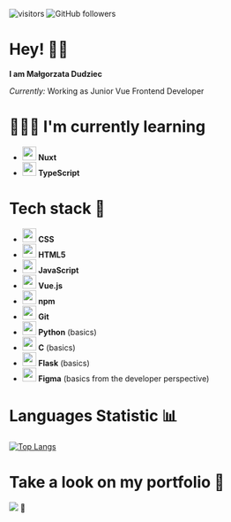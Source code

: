 
![visitors](https://visitor-badge.laobi.icu/badge?page_id=mdudziec.mdudziec) ![GitHub followers](https://img.shields.io/github/followers/mdudziec?style=social)
# Hey! 👋🏻

**I am Małgorzata Dudziec**

*Currently:* Working as Junior Vue Frontend Developer

# 👩🏻‍💻 I'm currently learning
 
* <img src="https://cdn.jsdelivr.net/gh/devicons/devicon/icons/nuxtjs/nuxtjs-original.svg" width=25 /> **Nuxt**
* <img src="https://cdn.jsdelivr.net/gh/devicons/devicon/icons/typescript/typescript-original.svg" width=25 /> **TypeScript**
          
# Tech stack 🦾
* <img src="https://cdn.jsdelivr.net/gh/devicons/devicon/icons/css3/css3-plain-wordmark.svg" width=25 /> **CSS** 
* <img src="https://cdn.jsdelivr.net/gh/devicons/devicon/icons/html5/html5-original-wordmark.svg" width=25 /> **HTML5**
* <img src="https://cdn.jsdelivr.net/gh/devicons/devicon/icons/javascript/javascript-original.svg" width=25 /> **JavaScript**
 * <img src="https://cdn.jsdelivr.net/gh/devicons/devicon/icons/vuejs/vuejs-original-wordmark.svg" width="25" /> **Vue.js**
* <img src="https://cdn.jsdelivr.net/gh/devicons/devicon/icons/npm/npm-original-wordmark.svg" width=25 /> **npm**
* <img src="https://cdn.jsdelivr.net/gh/devicons/devicon/icons/git/git-original.svg" width=25 /> **Git**
* <img src="https://cdn.jsdelivr.net/gh/devicons/devicon/icons/python/python-original.svg" width=25 /> **Python** (basics)
*  <img src="https://cdn.jsdelivr.net/gh/devicons/devicon/icons/c/c-original.svg" width="25" /> **C** (basics)
*  <img src="https://cdn.jsdelivr.net/gh/devicons/devicon/icons/flask/flask-original.svg" width=25/> **Flask** (basics)
* <img src="https://cdn.jsdelivr.net/gh/devicons/devicon/icons/figma/figma-original.svg" width=25 /> **Figma** (basics from the developer perspective)

#  Languages Statistic 📊
[![Top Langs](https://github-readme-stats.vercel.app/api/top-langs/?username=dudziema&layout=compact)](https://github.com/mdudziec/github-readme-stats)

# Take a look on my portfolio 👀

[<img src="https://img.shields.io/badge/click-me-ff69b4">](https://dudziema.com/)   🦄





